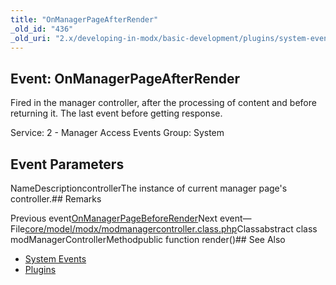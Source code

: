 ```yaml
---
title: "OnManagerPageAfterRender"
_old_id: "436"
_old_uri: "2.x/developing-in-modx/basic-development/plugins/system-events/onmanagerpageafterrender"
---
```


## Event: OnManagerPageAfterRender

Fired in the manager controller, after the processing of content and before returning it. The last event before getting response.

Service: 2 - Manager Access Events 
Group: System

## Event Parameters

NameDescriptioncontrollerThe instance of current manager page's controller.## Remarks

Previous event[OnManagerPageBeforeRender](developing-in-modx/basic-development/plugins/system-events/onmanagerpagebeforerender "OnManagerPageBeforeRender")Next event—File[core/model/modx/modmanagercontroller.class.php](https://github.com/modxcms/revolution/blob/master/core/model/modx/modmanagercontroller.class.php)Classabstract class modManagerControllerMethodpublic function render()## See Also

- [System Events](developing-in-modx/basic-development/plugins/system-events "System Events")
- [Plugins](developing-in-modx/basic-development/plugins "Plugins")